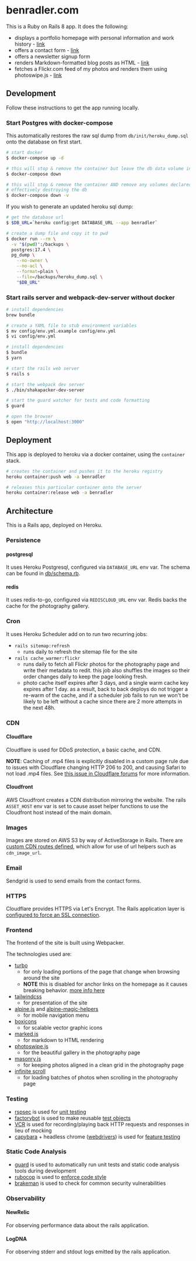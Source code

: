 # benradler.com
This is a Ruby on Rails 8 app. It does the following:
* displays a portfolio homepage with personal information and work history - [link](https://benradler.com)
* offers a contact form - [link](https://benradler.com/#contact)
* offers a newsletter signup form
* renders Markdown-formatted blog posts as HTML - [link](https://benradler.com/blog)
* fetches a Flickr.com feed of my photos and renders them using photoswipe.js - [link](https://benradler.com/photography)

## Development
Follow these instructions to get the app running locally.

### Start Postgres with docker-compose

This automatically restores the raw sql dump from `db/init/heroku_dump.sql` onto the database on first start.

```sh
# start docker
$ docker-compose up -d

# this will stop & remove the container but leave the db data volume intact.
$ docker-compose down

# this will stop & remove the container AND remove any volumes declared in docker-compose.yml,
# effectively destroying the db
$ docker-compose down -v
```

If you wish to generate an updated heroku sql dump:

```sh
# get the database url
$ $DB_URL=`heroku config:get DATABASE_URL --app benradler`

# create a dump file and copy it to pwd
$ docker run --rm \
  -v "$(pwd)":/backups \
  postgres:17.4 \
  pg_dump \
    --no-owner \
    --no-acl \
    --format=plain \
    --file=/backups/heroku_dump.sql \
    "$DB_URL"
```

### Start rails server and webpack-dev-server without docker

```sh
# install dependencies
brew bundle

# create a YAML file to stub environment variables
$ mv config/env.yml.example config/env.yml
$ vi config/env.yml

# install dependencies
$ bundle
$ yarn

# start the rails web server
$ rails s

# start the webpack dev server
$ ./bin/shakapacker-dev-server

# start the guard watcher for tests and code formatting
$ guard

# open the browser
$ open "http://localhost:3000"
```

## Deployment

This app is deployed to heroku via a docker container, using the `container` stack.

```sh
# creates the container and pushes it to the heroku registry
heroku container:push web -a benradler

# releases this particular container onto the server
heroku container:release web -a benradler
```

## Architecture
This is a Rails app, deployed on Heroku.

### Persistence

#### postgresql
It uses Heroku Postgresql, configured via `DATABASE_URL` env var. The schema can be found in [db/schema.rb](db/schema.rb).

#### redis
It uses redis-to-go, configured via `REDISCLOUD_URL` env var. Redis backs the cache for the photography gallery.

### Cron
It uses Heroku Scheduler add on to run two recurring jobs:

* `rails sitemap:refresh`
  * runs daily to refresh the sitemap file for the site
* `rails cache_warmer:flickr`
  * runs daily to fetch all Flickr photos for the photography page and write their metadata to redit. this job also shuffles the images so their order changes daily to keep the page looking fresh.
  * photo cache itself expires after 3 days, and a single warm cache key expires after 1 day. as a result, back to back deploys do not trigger a re-warm of the cache, and if a scheduler job fails to run we won't be likely to be left without a cache since there are 2 more attempts in the next 48h.


### CDN

#### Cloudflare
Cloudflare is used for DDoS protection, a basic cache, and CDN.

**NOTE**: Caching of .mp4 files is explicitly disabled in a custom page rule due to issues with Cloudflare changing HTTP 206 to 200, and causing Safari to not load .mp4 files. See [this issue in Cloudflare forums](https://community.cloudflare.com/t/mp4-wont-load-in-safari-using-cloudflare/10587/45) for more information.


#### Cloudfront
AWS Cloudfront creates a CDN distribution mirroring the website. The rails `ASSET_HOST` env var is set to cause asset helper functions to use the Cloudfront host instead of the main domain.


### Images
Images are stored on AWS S3 by way of ActiveStorage in Rails. There are [custom CDN routes defined](https://github.com/Lordnibbler/railsblog/blob/51c77571d72969f41760d5d00d511e4cc9de27c6/config/routes.rb#L72-L95), which allow for use of url helpers such as `cdn_image_url`.


### Email
Sendgrid is used to send emails from the contact forms.

### HTTPS
Cloudflare provides HTTPS via Let's Encrypt. The Rails application layer is [configured to force an SSL connection](https://github.com/Lordnibbler/railsblog/blob/51c77571d72969f41760d5d00d511e4cc9de27c6/config/environments/production.rb#L52).

### Frontend
The frontend of the site is built using Webpacker.

The technologies used are:
* [turbo](https://turbo.hotwired.dev/)
  * for only loading portions of the page that change when browsing around the site
  * **NOTE** this is disabled for anchor links on the homepage as it causes breaking behavior. [more info here](https://github.com/Lordnibbler/railsblog/pull/130)
* [tailwindcss](https://tailwindcss.com)
  * for presentation of the site
* [alpine.js](https://alpinejs.dev/) and [alpine-magic-helpers](https://github.com/alpine-collective/alpine-magic-helpers)
  * for mobile navigation menu
* [boxicons](https://boxicons.com/)
  * for scalable vector graphic icons
* [marked.js](https://marked.js.org/)
  * for markdown to HTML rendering
* [photoswipe.js](https://photoswipe.com/)
  * for the beautiful gallery in the photography page
* [masonry.js](https://masonry.desandro.com/)
  * for keeping photos aligned in a clean grid in the photography page
* [infinite scroll](https://infinite-scroll.com/)
  * for loading batches of photos when scrolling in the photography page

### Testing
* [rspsec](https://rspec.info/) is used for [unit testing](spec/)
* [factorybot](https://github.com/thoughtbot/factory_bot) is used to make reusable [test objects](spec/factories)
* [VCR](https://github.com/vcr/vcr) is used for recording/playing back HTTP requests and responses in lieu of mocking
* [capybara](https://github.com/teamcapybara/capybara) + headless chrome ([webdrivers](https://github.com/titusfortner/webdrivers)) is used for [feature testing](spec/features)

### Static Code Analysis
* [guard](https://github.com/guard/guard) is used to automatically run unit tests and static code analysis tools during development
* [rubocop](https://github.com/rubocop/rubocop) is used to [enforce code style](.rubocop.yml)
* [brakeman](https://brakemanscanner.org/) is used to check for common security vulnerabilities

### Observability

#### NewRelic
For observing performance data about the rails application.

#### LogDNA
For observing stderr and stdout logs emitted by the rails application.